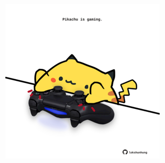 <!-- built at 07/05/2024, 20:00:52 UTC -->
<p align="center">
  <img width="500" height="500" src="./ReadmeImage.svg">
</p>

